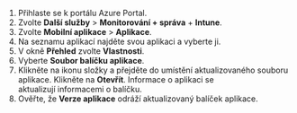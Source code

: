 
1. Přihlaste se k portálu Azure Portal.  
2. Zvolte **Další služby** > **Monitorování + správa** + **Intune**.  
3. Zvolte **Mobilní aplikace** > **Aplikace**.
4. Na seznamu aplikací najděte svou aplikaci a vyberte ji.  
5. V okně **Přehled** zvolte **Vlastnosti**.  
5. Vyberte **Soubor balíčku aplikace**.  
6. Klikněte na ikonu složky a přejděte do umístění aktualizovaného souboru aplikace. Klikněte na **Otevřít**. Informace o aplikaci se aktualizují informacemi o balíčku.  
8. Ověřte, že **Verze aplikace** odráží aktualizovaný balíček aplikace.  
